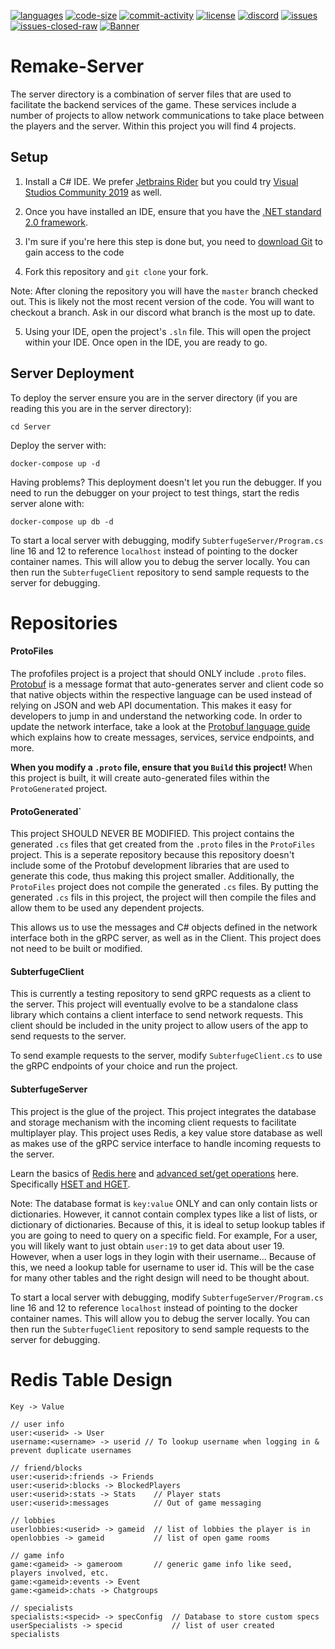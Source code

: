 ﻿[![languages](https://img.shields.io/github/languages/top/Subterfuge-Revived/Remake-Core)]()
[![code-size](https://img.shields.io/github/languages/code-size/Subterfuge-Revived/Remake-Core)]()
[![commit-activity](https://img.shields.io/github/commit-activity/y/Subterfuge-Revived/Remake-Core)](https://github.com/Subterfuge-Revived/Remake-Core/pulse/yearly)
[![license](https://img.shields.io/github/license/Subterfuge-Revived/Remake-Core)](LICENSE)
[![discord](https://img.shields.io/discord/617149385196961792)](https://discord.gg/GNk7Xw4)
[![issues](https://img.shields.io/github/issues/Subterfuge-Revived/Remake-Core)](https://github.com/Subterfuge-Revived/Remake-Core/issues?q=is%3Aopen)
[![issues-closed-raw](https://img.shields.io/github/issues-closed/Subterfuge-Revived/Remake-Core)](https://github.com/Subterfuge-Revived/Remake-Core/issues?q=is%3Aclosed+)
[![Banner](banner.png)]()

# Remake-Server

The server directory is a combination of server files that are used to facilitate the backend services of the game. These services include a number of projects to allow network communications
to take place between the players and the server. Within this project you will find 4 projects.

## Setup

1. Install a C# IDE. We prefer [Jetbrains Rider](https://www.jetbrains.com/rider/) but you could try [Visual Studios Community 2019](https://visualstudio.microsoft.com/) as well.

2. Once you have installed an IDE, ensure that you have the [.NET standard 2.0 framework](https://dotnet.microsoft.com/download/dotnet-core/2.0).

3. I'm sure if you're here this step is done but, you need to [download Git](https://git-scm.com/downloads) to gain access to the code

4. Fork this repository and `git clone` your fork.

Note: After cloning the repository you will have the `master` branch checked out. This is likely not the most recent version of the code. You will want to checkout a branch. Ask in our discord what branch is the most up to date.

5. Using your IDE, open the project's `.sln` file. This will open the project within your IDE. Once open in the IDE, you are ready to go.


## Server Deployment

To deploy the server ensure you are in the server directory (if you are reading this you are in the server directory):

`cd Server`

Deploy the server with:

`docker-compose up -d`

Having problems? This deployment doesn't let you run the debugger. If you need to run the debugger on your project to test things, start the redis server alone with:

`docker-compose up db -d`

To start a local server with debugging, modify `SubterfugeServer/Program.cs` line 16 and 12 to reference `localhost` instead of pointing to the docker container names. This will allow
you to debug the server locally. You can then run the `SubterfugeClient` repository to send sample requests to the server for debugging.

# Repositories

#### ProtoFiles

The profofiles project is a project that should ONLY include `.proto` files. [Protobuf]() is a message format that auto-generates server and client code so that native objects
within the respective language can be used instead of relying on JSON and web API documentation. This makes it easy for developers to jump in and understand the networking code.
In order to update the network interface, take a look at the [Protobuf language guide](https://developers.google.com/protocol-buffers/docs/proto3) which explains how to create messages,
services, service endpoints, and more.

<b>When you modify a `.proto` file, ensure that you `Build` this project! </b> When this project is built, it will create auto-generated files within the `ProtoGenerated` project.

#### ProtoGenerated`

This project SHOULD NEVER BE MODIFIED. This project contains the generated `.cs` files that get created from the `.proto` files in the `ProtoFiles` project. This is a seperate repository
because this repository doesn't include some of the Protobuf development libraries that are used to generate this code, thus making this project smaller. Additionally, the `ProtoFiles` project
does not compile the generated `.cs` files. By putting the generated `.cs` fils in this project, the project will then compile the files and allow them to be used any dependent projects.

This allows us to use the messages and C# objects defined in the network interface both in the gRPC server, as well as in the Client. This project does not need to be built or modified.

#### SubterfugeClient

This is currently a testing repository to send gRPC requests as a client to the server. This project will eventually evolve to be a standalone class library which contains a client interface to send
network requests. This client should be included in the unity project to allow users of the app to send requests to the server.

To send example requests to the server, modify `SubterfugeClient.cs` to use the gRPC endpoints of your choice and run the project.

#### SubterfugeServer

This project is the glue of the project. This project integrates the database and storage mechanism with the incoming client requests to facilitate multiplayer play. This project uses Redis,
a key value store database as well as makes use of the gRPC service interface to handle incoming requests to the server.

Learn the basics of [Redis here](https://docs.redislabs.com/latest/rs/references/client_references/client_csharp/) and [advanced set/get operations](https://redis.io/commands) here. Specifically [HSET and HGET](https://redis.io/commands/hset).

Note: The database format is `key:value` ONLY and can only contain lists or dictionaries. However, it cannot contain complex types like a list of lists, or dictionary of dictionaries.
Because of this, it is ideal to setup lookup tables if you are going to need to query on a specific field. For example,
For a user, you will likely want to just obtain `user:19` to get data about user 19. However, when a user logs in they login with their username... Because of this, we need a lookup table for username to user id.
This will be the case for many other tables and the right design will need to be thought about.

To start a local server with debugging, modify `SubterfugeServer/Program.cs` line 16 and 12 to reference `localhost` instead of pointing to the docker container names. This will allow
you to debug the server locally. You can then run the `SubterfugeClient` repository to send sample requests to the server for debugging.

# Redis Table Design

```
Key -> Value

// user info
user:<userid> -> User
username:<username> -> userid // To lookup username when logging in & prevent duplicate usernames

// friend/blocks
user:<userid>:friends -> Friends
user:<userid>:blocks -> BlockedPlayers
user:<userid>:stats -> Stats    // Player stats
user:<userid>:messages          // Out of game messaging

// lobbies
userlobbies:<userid> -> gameid  // list of lobbies the player is in
openlobbies -> gameid           // list of open game rooms

// game info
game:<gameid> -> gameroom       // generic game info like seed, players involved, etc.
game:<gameid>:events -> Event 
game:<gameid>:chats -> Chatgroups

// specialists
specialists:<specid> -> specConfig  // Database to store custom specs
userSpecialists -> specid           // list of user created specialists
```
